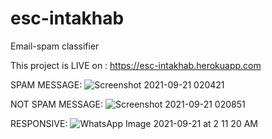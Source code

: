 # esc-intakhab
Email-spam classifier

This project is LIVE on : https://esc-intakhab.herokuapp.com


SPAM MESSAGE:
![Screenshot 2021-09-21 020421](https://user-images.githubusercontent.com/89484385/134072786-08e3c67b-ad76-4e90-934f-c7d222bc24ae.png)

NOT SPAM MESSAGE:
![Screenshot 2021-09-21 020851](https://user-images.githubusercontent.com/89484385/134072863-8b49b0c8-c562-4c90-a28a-1c3b17e6cf89.png)


RESPONSIVE:
![WhatsApp Image 2021-09-21 at 2 11 20 AM](https://user-images.githubusercontent.com/89484385/134072922-392cfc13-53f4-44e2-bf8f-644abd37ebc9.jpeg)
